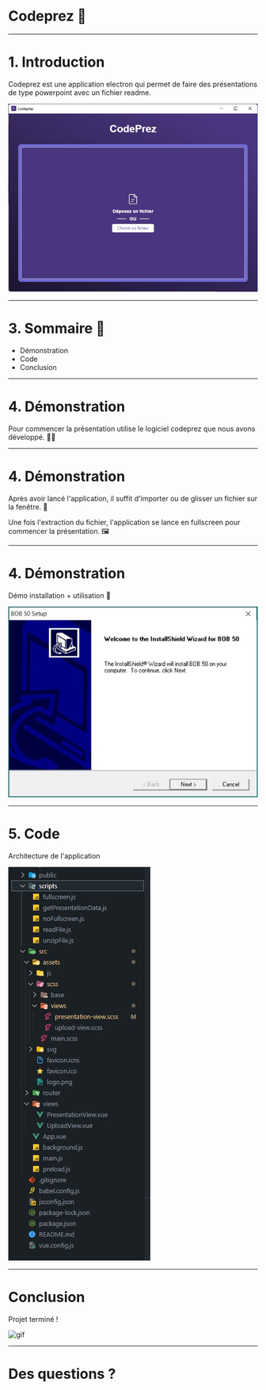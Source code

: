 # Codeprez 👋

---

# 1. Introduction

Codeprez est une application electron qui permet de faire des présentations de type powerpoint avec un fichier readme.

![Une image](./assets/codeprez_presentation.jpg)

---

# 3. Sommaire 📜

- Démonstration
- Code
- Conclusion

---

# 4. Démonstration

Pour commencer la présentation utilise le logiciel codeprez que nous avons développé. 👨‍💻

---

# 4. Démonstration

Après avoir lancé l'application, il suffit d'importer ou de glisser un fichier sur la fenêtre. 🧃

Une fois l'extraction du fichier, l'application se lance en fullscreen pour commencer la présentation. 🖼️

---

# 4. Démonstration

Démo installation + utilisation 🚀

![Une image](./assets/codeprez_setup.jpg)

---

# 5. Code

Architecture de l'application

![Une image](./assets/codeprez_architecture.jpg)

---

# Conclusion

Projet terminé !

![gif](https://f.hellowork.com/blogdumoderateur/2013/02/nyan-cat-gif-1.gif)

---

# Des questions ?